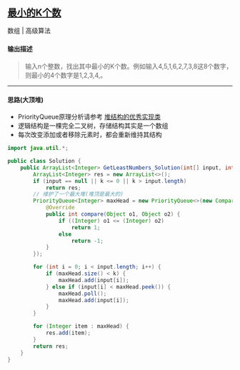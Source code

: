 ## [最小的K个数](https://www.nowcoder.com/practice/6a296eb82cf844ca8539b57c23e6e9bf)

<code style="color: var(--vscode-textPreformat-foreground); font-family: Menlo, Monaco, Consolas, &quot;Droid Sans Mono&quot;, &quot;Courier New&quot;, monospace, &quot;Droid Sans Fallback&quot;; font-size: 14px; line-height: 19px;">数组</code><span>&nbsp;</span>|<span>&nbsp;</span><code style="color: var(--vscode-textPreformat-foreground); font-family: Menlo, Monaco, Consolas, &quot;Droid Sans Mono&quot;, &quot;Courier New&quot;, monospace, &quot;Droid Sans Fallback&quot;; font-size: 14px; line-height: 19px;">高级算法</code>


#### 输出描述

> 输入n个整数，找出其中最小的K个数。例如输入4,5,1,6,2,7,3,8这8个数字，则最小的4个数字是1,2,3,4,。

---

#### 思路(大顶堆)
* PriorityQueue原理分析请参考  [堆结构的优秀实现类](https://www.jianshu.com/p/4c7ad59a0489)
* 逻辑结构是一棵完全二叉树，存储结构其实是一个数组
* 每次改变添加或者移除元素时，都会重新维持其结构
```java
import java.util.*;

public class Solution {
    public ArrayList<Integer> GetLeastNumbers_Solution(int[] input, int k) {
        ArrayList<Integer> res = new ArrayList<>();
        if (input == null || k <= 0 || k > input.length)
            return res;
        // 维护了一个最大堆(堆顶是最大的)
        PriorityQueue<Integer> maxHead = new PriorityQueue<>(new Comparator() {
            @Override
            public int compare(Object o1, Object o2) {
                if ((Integer) o1 <= (Integer) o2)
                    return 1;
                else
                    return -1;
            }
        });

        for (int i = 0; i < input.length; i++) {
            if (maxHead.size() < k) {
                maxHead.add(input[i]);
            } else if (input[i] < maxHead.peek()) {
                maxHead.poll();
                maxHead.add(input[i]);
            }
        }

        for (Integer item : maxHead) {
            res.add(item);
        }
        return res;
    }
}
```
